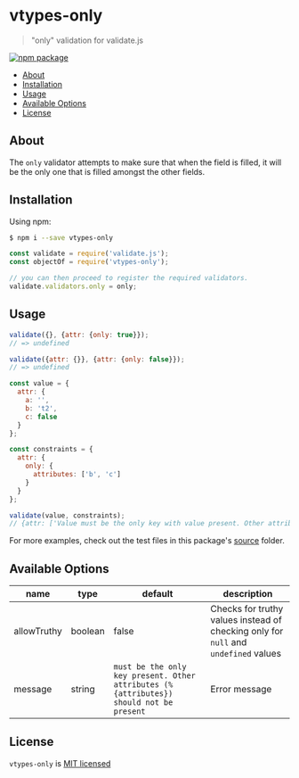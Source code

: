 # vtypes-only

> "only" validation for validate.js

[![npm package][npm-badge]][npm-link]

- [About](#about)
- [Installation](#installation)
- [Usage](#usage)
- [Available Options](#available-options)
- [License](#license)

## About

The `only` validator attempts to make sure that when the field is filled,
it will be the only one that is filled amongst the other fields.

## Installation

Using npm:

```sh
$ npm i --save vtypes-only
```

```js
const validate = require('validate.js');
const objectOf = require('vtypes-only');

// you can then proceed to register the required validators.
validate.validators.only = only;
```

## Usage

```js
validate({}, {attr: {only: true}});
// => undefined

validate({attr: {}}, {attr: {only: false}});
// => undefined
```

```js
const value = {
  attr: {
    a: '',
    b: 't2',
    c: false
  }
};

const constraints = {
  attr: {
    only: {
      attributes: ['b', 'c']
    }
  }
};

validate(value, constraints);
// {attr: ['Value must be the only key with value present. Other attributes (v2, v3) should not be present']}

```

For more examples, check out the test files in this package's [source][src] folder.

## Available Options

| name        | type    | default                                                                                | description                                                                         |
| ----------- | ------- | -------------------------------------------------------------------------------------- | ----------------------------------------------------------------------------------- |
| allowTruthy | boolean | false                                                                                  | Checks for truthy values instead of checking only for `null` and `undefined` values |
| message     | string  | `must be the only key present. Other attributes (%{attributes}) should not be present` | Error message                                                                       |


## License

`vtypes-only` is [MIT licensed][license]

[npm-badge]: https://img.shields.io/npm/v/vtypes-only.svg?style=flat-square
[npm-link]: https://www.npmjs.com/package/vtypes-only
[repository]: https://github.com/yeojz/vtypes
[license]: https://github.com/yeojz/vtypes/blob/master/LICENSE
[src]: https://github.com/yeojz/vtypes/tree/master/packages/vtypes-only/src
